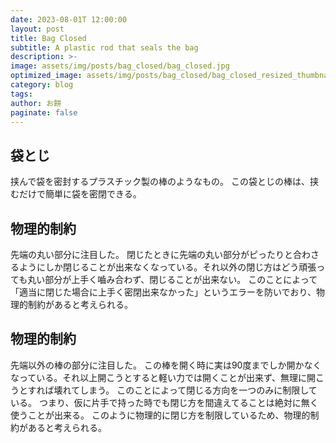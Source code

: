 ```yaml
---
date: 2023-08-01T 12:00:00
layout: post
title: Bag Closed
subtitle: A plastic rod that seals the bag
description: >-
image: assets/img/posts/bag_closed/bag_closed.jpg
optimized_image: assets/img/posts/bag_closed/bag_closed_resized_thumbnail.jpg
category: blog
tags: 
author: お餅
paginate: false
---
```


## 袋とじ

挟んで袋を密封するプラスチック製の棒のようなもの。
この袋とじの棒は、挟むだけで簡単に袋を密閉できる。

## 物理的制約

先端の丸い部分に注目した。
閉じたときに先端の丸い部分がピったりと合わさるようにしか閉じることが出来なくなっている。それ以外の閉じ方はどう頑張っても丸い部分が上手く嚙み合わず、閉じることが出来ない。
このことによって「適当に閉じた場合に上手く密閉出来なかった」というエラーを防いでおり、物理的制約があると考えられる。

## 物理的制約

先端以外の棒の部分に注目した。
この棒を開く時に実は90度までしか開かなくなっている。それ以上開こうとすると軽い力では開くことが出来ず、無理に開こうとすれば壊れてしまう。
このことによって閉じる方向を一つのみに制限している。
つまり、仮に片手で持った時でも閉じ方を間違えてることは絶対に無く使うことが出来る。
このように物理的に閉じ方を制限しているため、物理的制約があると考えられる。